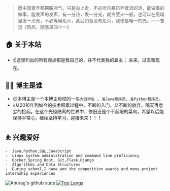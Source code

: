 > 愿中国青年都摆脱冷气，只是向上走，不必听自暴自弃者流的话，能做事的做事，能发声的发声，有一分热，发一分光，就令萤火一般，也可以在黑暗里发一点光，不必等候炬火，此后如竟没有炬火，我便是唯一的光。——鲁迅《热风，随感录四十一》

## 🏠 关于本站

- ☝️这里列出的所有观点都是我自己的，并不代表我的雇主； 未来，过去和现在。


## 👨‍💻 博主是谁

- 😏本博主是一个本博主母校的一名`大四学生 `、`准Java程序员`、`准Python程序员`。
- ✊从2016年到如今的技术积累过程中，不断的入门，又不断的放弃，隔天再忿忿的捡起。在这个光怪陆离的世界中，依旧还是个不起眼的菜鸟，希望以后能保持平常心，继续坚持学习，迎接未来！！！

## ⛹ 兴趣爱好   
```text
-  Java,Python,SQL,JavaScript
-  Linux system administration and command line proficiency
-  Docker,Spring Boot, Git,Flask,Django
-  Algorithms and Data Structures
-  During school,I have won the competition awards and many project internship experiences
```

![Anurag's github stats](https://github-readme-stats.vercel.app/api?username=saowu&show_icons=true&theme=radical)
[![Top Langs](https://github-readme-stats.vercel.app/api/top-langs/?username=saowu&layout=compact)](https://github.com/anuraghazra/github-readme-stats)
